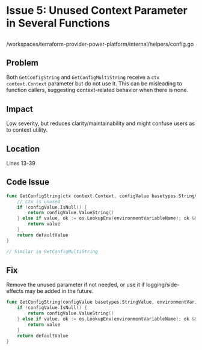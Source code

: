 # Issue 5: Unused Context Parameter in Several Functions

##

/workspaces/terraform-provider-power-platform/internal/helpers/config.go

## Problem

Both `GetConfigString` and `GetConfigMultiString` receive a `ctx context.Context` parameter but do not use it. This can be misleading to function callers, suggesting context-related behavior when there is none.

## Impact

Low severity, but reduces clarity/maintainability and might confuse users as to context utility.

## Location

Lines 13-39

## Code Issue

```go
func GetConfigString(ctx context.Context, configValue basetypes.StringValue, environmentVariableName string, defaultValue string) string {
	// ctx is unused
	if !configValue.IsNull() {
		return configValue.ValueString()
	} else if value, ok := os.LookupEnv(environmentVariableName); ok && value != "" {
		return value
	}
	return defaultValue
}

// Similar in GetConfigMultiString
```

## Fix

Remove the unused parameter if not needed, or use it if logging/side-effects may be added in the future.

```go
func GetConfigString(configValue basetypes.StringValue, environmentVariableName string, defaultValue string) string {
	if !configValue.IsNull() {
		return configValue.ValueString()
	} else if value, ok := os.LookupEnv(environmentVariableName); ok && value != "" {
		return value
	}
	return defaultValue
}
```

